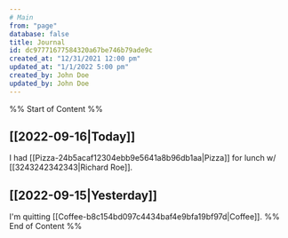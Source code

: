 ```yaml
---
# Main
from: "page"
database: false
title: Journal
id: dc97771677584320a67be746b79ade9c
created_at: "12/31/2021 12:00 pm"
updated_at: "1/1/2022 5:00 pm"
created_by: John Doe
updated_by: John Doe
---
```

%% Start of Content %%
## [[2022-09-16|Today]]
I had [[Pizza-24b5acaf12304ebb9e5641a8b96db1aa|Pizza]] for lunch w/ [[3243242342343|Richard Roe]].

## [[2022-09-15|Yesterday]]
I'm quitting [[Coffee-b8c154bd097c4434baf4e9bfa19bf97d|Coffee]].
%% End of Content %%
